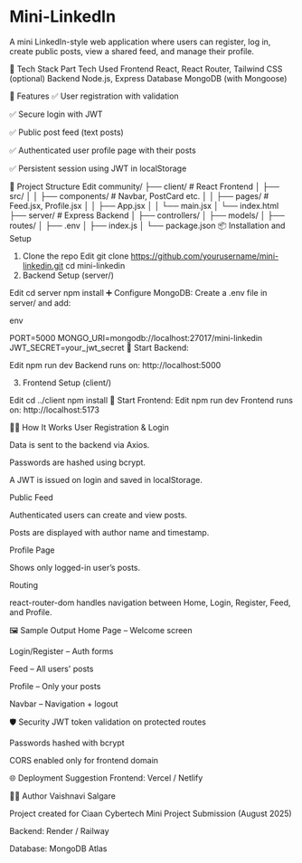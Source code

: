# Mini-LinkedIn
A mini LinkedIn-style web application where users can register, log in, create public posts, view a shared feed, and manage their profile.

📂 Tech Stack
Part	Tech Used
Frontend	React, React Router, Tailwind CSS (optional)
Backend	Node.js, Express
Database	MongoDB (with Mongoose)

🔧 Features
✅ User registration with validation

✅ Secure login with JWT

✅ Public post feed (text posts)

✅ Authenticated user profile page with their posts

✅ Persistent session using JWT in localStorage

📁 Project Structure
Edit
community/
├── client/              # React Frontend
│   ├── src/
│   │   ├── components/  # Navbar, PostCard etc.
│   │   ├── pages/       # Feed.jsx, Profile.jsx
│   │   ├── App.jsx
│   │   └── main.jsx
│   └── index.html
├── server/              # Express Backend
│   ├── controllers/
│   ├── models/
│   ├── routes/
│   ├── .env
│   ├── index.js
│   └── package.json
📦 Installation and Setup
1. Clone the repo
Edit
git clone https://github.com/yourusername/mini-linkedin.git
cd mini-linkedin
2. Backend Setup (server/)

Edit
cd server
npm install
➕ Configure MongoDB:
Create a .env file in server/ and add:

env

PORT=5000
MONGO_URI=mongodb://localhost:27017/mini-linkedin
JWT_SECRET=your_jwt_secret
🚀 Start Backend:

Edit
npm run dev
Backend runs on: http://localhost:5000

3. Frontend Setup (client/)

Edit
cd ../client
npm install
🚀 Start Frontend:
Edit
npm run dev
Frontend runs on: http://localhost:5173

🧑‍💻 How It Works
User Registration & Login

Data is sent to the backend via Axios.

Passwords are hashed using bcrypt.

A JWT is issued on login and saved in localStorage.

Public Feed

Authenticated users can create and view posts.

Posts are displayed with author name and timestamp.

Profile Page

Shows only logged-in user’s posts.

Routing

react-router-dom handles navigation between Home, Login, Register, Feed, and Profile.

🖼️ Sample Output
Home Page – Welcome screen

Login/Register – Auth forms

Feed – All users' posts

Profile – Only your posts

Navbar – Navigation + logout

🛡️ Security
JWT token validation on protected routes

Passwords hashed with bcrypt

CORS enabled only for frontend domain

🌐 Deployment Suggestion
Frontend: Vercel / Netlify


🙋‍♀️ Author
Vaishnavi Salgare

Project created for Ciaan Cybertech Mini Project Submission (August 2025)



Backend: Render / Railway

Database: MongoDB Atlas

